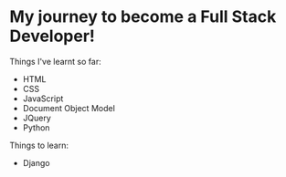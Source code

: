 # My journey to become a Full Stack Developer!

Things I've learnt so far:

- HTML
- CSS
- JavaScript
- Document Object Model
- JQuery
- Python

Things to learn:

- Django
